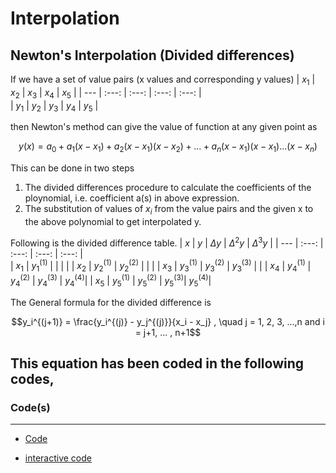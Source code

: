 # Interpolation

## Newton's Interpolation (Divided differences)
If we have a set of value pairs (x values and corresponding y values)
| $x_1$ | $x_2$ | $x_3$ | $x_4$ | $x_5$ | 
| ---   | :---:    |  :---:   | :---:  | :---:    |    
| $y_1$ | $y_2$ | $y_3$ | $y_4$ | $y_5$ | 

then
Newton's method can give the value of function at any given point as
```math
y(x) = a_0 + a_1(x - x_1) + a_2 (x - x_1) (x - x_2) + ... + a_n (x - x_1)(x - x_1) ...(x - x_n) 
```
This can be done in two steps
1. The divided differences procedure to calculate the coefficients of the ploynomial, i.e. coefficient a(s) in above expression.
2. The substitution of values of $x_i$ from the value pairs and the given x to the above polynomial to get interpolated y.

Following is the divided difference table.
|   $x$   |    $y$    |    $\Delta y$    |   $\Delta^2 y$   |   $\Delta^3 y$   |
| ---   | :---:    |  :---:   | :---:  | :---:    |    
| $x_1$ | $y_1^{(1)}$ |     |       |      | 
| $x_2$ | $y_2^{(1)}$  | $y_2^{(2)}$ |   |    |
| $x_3$ | $y_3^{(1)}$  | $y_3^{(2)}$ | $y_3^{(3)}$ | |
| $x_4$ | $y_4^{(1)}$  | $y_4^{(2)}$ | $y_4^{(3)}$ | $y_4^{(4)}$|
| $x_5$ | $y_5^{(1)}$  | $y_5^{(2)}$ | $y_5^{(3)}$| $y_5^{(4)}$|

The General formula for the divided difference is 
```math
y_i^{(j+1)} = \frac{y_i^{(j)} - y_j^{(j)}}{x_i - x_j} , \quad j = 1, 2, 3, ...,n and i = j+1, ... , n+1
```
This equation has been coded in the following codes,
---
### Code(s)
---
- [Code](https://github.com/nishantaMishra/computational-physics-in-python/blob/main/newtonsDividedDifference/newton1.py)

- [interactive code](https://github.com/nishantaMishra/computational-physics-in-python/blob/main/newtonsDividedDifference/newton2.py)
